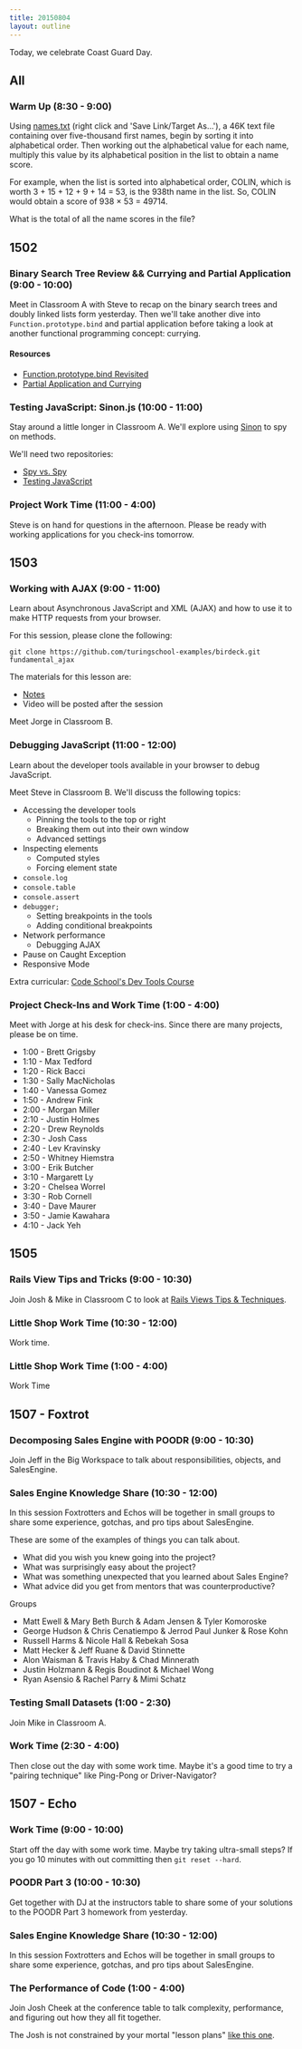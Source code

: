 ```yaml
---
title: 20150804
layout: outline
---
```


Today, we celebrate Coast Guard Day.

## All

### Warm Up (8:30 - 9:00)

Using [names.txt](https://projecteuler.net/project/resources/p022_names.txt) (right click and 'Save Link/Target As...'), a 46K text file containing over five-thousand first names, begin by sorting it into alphabetical order. Then working out the alphabetical value for each name, multiply this value by its alphabetical position in the list to obtain a name score.

For example, when the list is sorted into alphabetical order, COLIN, which is worth 3 + 15 + 12 + 9 + 14 = 53, is the 938th name in the list. So, COLIN would obtain a score of 938 × 53 = 49714.

What is the total of all the name scores in the file?


## 1502

### Binary Search Tree Review && Currying and Partial Application (9:00 - 10:00)

Meet in Classroom A with Steve to recap on the binary search trees and doubly linked lists form yesterday. Then we'll take another dive into `Function.prototype.bind` and partial application before taking a look at another functional programming concept: currying.

#### Resources

* [Function.prototype.bind Revisited](https://github.com/mdn/advanced-js-fundamentals-ck/blob/gh-pages/tutorials/02-functions/03-what-is-this.md#explicitly-setting-context-with-bind)
* [Partial Application and Currying](https://github.com/mdn/advanced-js-fundamentals-ck/blob/gh-pages/tutorials/02-functions/02-currying-and-partial-application.md)

### Testing JavaScript: Sinon.js (10:00 - 11:00)

Stay around a little longer in Classroom A. We'll explore using [Sinon](http://sinonjs.org) to spy on methods.

We'll need two repositories:

* [Spy vs. Spy](https://github.com/turingschool-examples/spy-vs-spy)
* [Testing JavaScript](https://github.com/turingschool-examples/testing-javascript)

### Project Work Time (11:00 - 4:00)

Steve is on hand for questions in the afternoon. Please be ready with working applications for you check-ins tomorrow.


## 1503

### Working with AJAX (9:00 - 11:00)

Learn about Asynchronous JavaScript and XML (AJAX) and how to use it to make HTTP requests from your browser.

For this session, please clone the following:

```
git clone https://github.com/turingschool-examples/birdeck.git fundamental_ajax
```

The materials for this lesson are:

* [Notes](https://www.dropbox.com/s/drt47u202pe9957/Turing%20-%20Working%20with%20AJAX.pages?dl=0)
* Video will be posted after the session

Meet Jorge in Classroom B.

### Debugging JavaScript (11:00 - 12:00)

Learn about the developer tools available in your browser to debug JavaScript.

Meet Steve in Classroom B. We'll discuss the following topics:

* Accessing the developer tools
	* Pinning the tools to the top or right
	* Breaking them out into their own window
	* Advanced settings
* Inspecting elements
	* Computed styles
	* Forcing element state
* `console.log`
* `console.table`
* `console.assert`
* `debugger;`
	* Setting breakpoints in the tools
	* Adding conditional breakpoints
* Network performance
	* Debugging AJAX
* Pause on Caught Exception
* Responsive Mode

Extra curricular: [Code School's Dev Tools Course](http://discover-devtools.codeschool.com/)

### Project Check-Ins and Work Time (1:00 - 4:00)

Meet with Jorge at his desk for check-ins. Since there are many projects, please be on time.

* 1:00 - Brett Grigsby
* 1:10 - Max Tedford
* 1:20 - Rick Bacci
* 1:30 - Sally MacNicholas
* 1:40 - Vanessa Gomez
* 1:50 - Andrew Fink
* 2:00 - Morgan Miller
* 2:10 - Justin Holmes
* 2:20 - Drew Reynolds
* 2:30 - Josh Cass
* 2:40 - Lev Kravinsky
* 2:50 - Whitney Hiemstra
* 3:00 - Erik Butcher
* 3:10 - Margarett Ly
* 3:20 - Chelsea Worrel
* 3:30 - Rob Cornell
* 3:40 - Dave Maurer
* 3:50 - Jamie Kawahara
* 4:10 - Jack Yeh


## 1505

### Rails View Tips and Tricks (9:00 - 10:30)

Join Josh & Mike in Classroom C to look at [Rails Views Tips & Techniques](https://github.com/turingschool/lesson_plans/blob/master/ruby_02-web_applications_with_ruby/rails_views_tips_and_techniques.markdown).

### Little Shop Work Time (10:30 - 12:00)

Work time.

### Little Shop Work Time (1:00 - 4:00)

Work Time


## 1507 - Foxtrot

### Decomposing Sales Engine with POODR (9:00 - 10:30)

Join Jeff in the Big Workspace to talk about responsibilities, objects, and
SalesEngine.

### Sales Engine Knowledge Share (10:30 - 12:00)

In this session Foxtrotters and Echos will be together in small groups to share
some experience, gotchas, and pro tips about SalesEngine.

These are some of the examples of things you can talk about.


* What did you wish you knew going into the project?
* What was surprisingly easy about the project?
* What was something unexpected that you learned about Sales Engine?
* What advice did you get from mentors that was counterproductive?

Groups

* Matt Ewell & Mary Beth Burch & Adam Jensen & Tyler Komoroske
* George Hudson & Chris Cenatiempo & Jerrod Paul Junker & Rose Kohn
* Russell Harms & Nicole Hall & Rebekah Sosa
* Matt Hecker & Jeff Ruane & David Stinnette
* Alon Waisman & Travis Haby & Chad Minnerath
* Justin Holzmann & Regis Boudinot & Michael Wong
* Ryan Asensio & Rachel Parry & Mimi Schatz


### Testing Small Datasets (1:00 - 2:30)

Join Mike in Classroom A.

### Work Time (2:30 - 4:00)

Then close out the day with some work time. Maybe it's a good time to try a
"pairing technique" like Ping-Pong or Driver-Navigator?


## 1507 - Echo

### Work Time (9:00 - 10:00)

Start off the day with some work time. Maybe try taking ultra-small steps? If you
go 10 minutes with out committing then `git reset --hard`.

### POODR Part 3 (10:00 - 10:30)

Get together with DJ at the instructors table to share some of your solutions
to the POODR Part 3 homework from yesterday.

### Sales Engine Knowledge Share (10:30 - 12:00)

In this session Foxtrotters and Echos will be together in small groups to share
some experience, gotchas, and pro tips about SalesEngine.

### The Performance of Code (1:00 - 4:00)

Join Josh Cheek at the conference table to talk complexity, performance, and
figuring out how they all fit together.

The Josh is not constrained by your mortal "lesson plans" [like this one](https://github.com/turingschool/lesson_plans/blob/master/ruby_01-object_oriented_programming_with_ruby/performance_of_code.markdown
).
